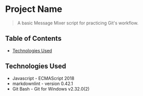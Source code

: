 # Project Name

> A basic Message Mixer script for practicing Git's workflow.

## Table of Contents

- [Technologies Used](#technologies-used)

## Technologies Used

- Javascript - ECMAScript 2018
- markdownlint - version 0.42.1
- Git Bash - Git for Windows v2.32.0(2)
